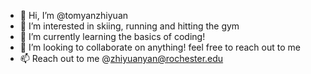 - 👋 Hi, I’m @tomyanzhiyuan
- 👀 I’m interested in skiing, running and hitting the gym
- 🌱 I’m currently learning the basics of coding!
- 💞️ I’m looking to collaborate on anything! feel free to reach out to me
- 📫 Reach out to me @zhiyuanyan@rochester.edu

<!---
tomyanzhiyuan/tomyanzhiyuan is a ✨ special ✨ repository because its `README.md` (this file) appears on your GitHub profile.
You can click the Preview link to take a look at your changes.
--->

